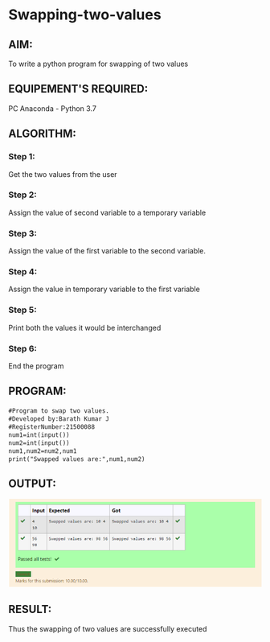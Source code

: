 # Swapping-two-values
## AIM:
To write a python program for swapping of two values
## EQUIPEMENT'S REQUIRED: 
PC
Anaconda - Python 3.7
## ALGORITHM: 
### Step 1:
Get the two values from the user
### Step 2: 
Assign the value of second variable to a temporary variable 
### Step 3: 
Assign the value of the first variable to the second variable.
### Step 4:  
Assign the value in temporary variable to the first variable
### Step 5: 
Print both the values it would be interchanged
### Step 6: 
End the program
## PROGRAM:
~~~
#Program to swap two values.
#Developed by:Barath Kumar J 
#RegisterNumber:21500088
num1=int(input())
num2=int(input())
num1,num2=num2,num1
print("Swapped values are:",num1,num2)
~~~
## OUTPUT:
![output](./IMAGE.PNG)

## RESULT:
Thus the swapping of two values are successfully executed



